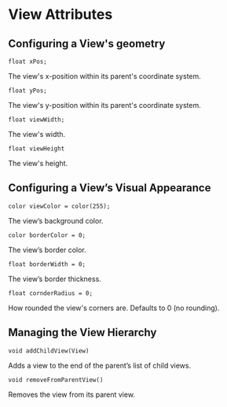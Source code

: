 # View Attributes
## Configuring a View's geometry
`float xPos;`

The view's x-position within its parent's coordinate system.

`float yPos;`

The view's y-position within its parent's coordinate system.

`float viewWidth;`

The view's width.

`float viewHeight`

The view's height.

## Configuring a View’s Visual Appearance
`color viewColor = color(255);`

The view’s background color.

`color borderColor = 0;`

The view’s border color.

`float borderWidth = 0;`

The view’s border thickness.

`float cornderRadius = 0;`

How rounded the view's corners are. Defaults to 0 (no rounding).
## Managing the View Hierarchy
`void addChildView(View)`

Adds a view to the end of the parent’s list of child views.

`void removeFromParentView()`

Removes the view from its parent view.
